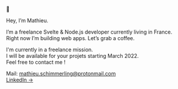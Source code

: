 👾 

Hey, I’m Mathieu.

I’m a freelance Svelte & Node.js developer currently living in France.<br/>
Right now I’m building web apps. Let’s grab a coffee.

I'm currently in a freelance mission.<br/>
I will be available for your projets starting March 2022.<br/>
Feel free to contact me !

Mail: mathieu.schimmerling@protonmail.com<br/>
[LinkedIn &rarr;](https://www.linkedin.com/in/mathieu-schimmerling)
